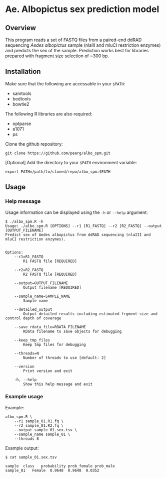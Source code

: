 # Ae. Albopictus sex prediction model

## Overview 

This program reads a set of FASTQ files from a paired-end ddRAD sequencing 
*Aedes albopictus* sample (nlaIII and mluCI restriction enzymes) and predicts 
the sex of the sample. Prediction works best for libraries prepared with
fragment size selection of ~300 bp.

## Installation

Make sure that the following are accessable in your `$PATH`:

* samtools
* bedtools
* bowtie2

The following R libraries are also required:

* optparse
* e1071
* ps

Clone the github repository:

```
git clone https://github.com/pearg/albo_spm.git
```

[Optional] Add the directory to your `$PATH` environment variable:

```
export PATH=/path/to/cloned/repo/albo_spm:$PATH
```

## Usage

### Help message

Usage information can be displayed using the `-h` or `--help` argument:

```
$ ./albo_spm.R -h
Usage: ./albo_spm.R [OPTIONS] --r1 [R1_FASTQ] --r2 [R2_FASTQ] --output [OUTPUT_FILENAME]
Predict sex of Aedes albopictus from ddRAD sequencing (nlaIII and mluCI restriction enzymes).


Options:
	--r1=R1_FASTQ
		R1 FASTQ file [REQUIRED]

	--r2=R2_FASTQ
		R2 FASTQ file [REQUIRED]

	--output=OUTPUT_FILENAME
		Output filename [REQUIRED]

	--sample_name=SAMPLE_NAME
		Sample name

	--detailed_output
		Output detailed results including estimated frgment size and control depth of coverage

	--save_rdata_file=RDATA_FILENAME
		RData filename to save objects for debugging

	--keep_tmp_files
		Keep tmp files for debugging

	--threads=N
		Number of threads to use [default: 2]

	--version
		Print version and exit

	-h, --help
		Show this help message and exit

```

### Example usage

Example:

```
albo_spm.R \
    --r1 sample_01.R1.fq \
    --r2 sample_01.R2.fq \
    --output sample_01.sex.tsv \
    --sample_name sample_01 \
    --threads 8
``` 

Example output:
```
$ cat sample_01.sex.tsv

sample	class	probability	prob_female	prob_male
sample_01	Female	0.9648	0.9648	0.0352
```
